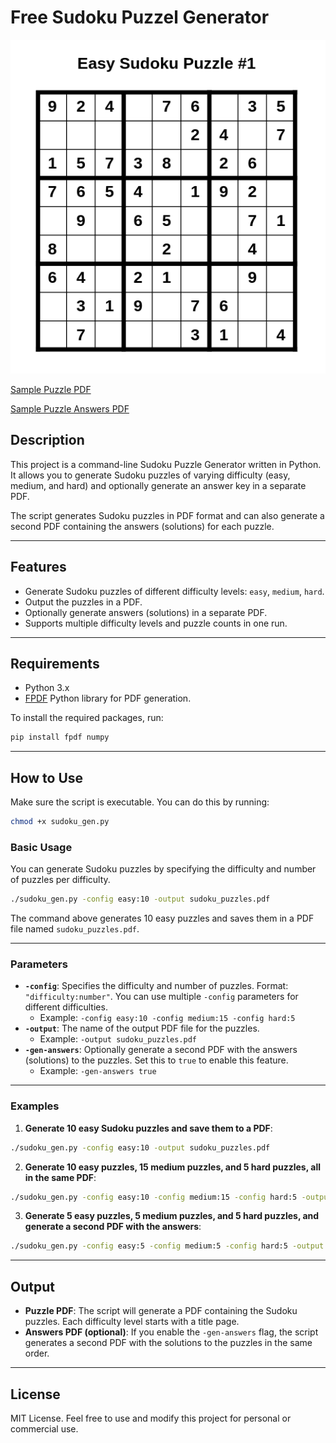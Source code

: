 # Free Sudoku Puzzel Generator

![Sample Puzzle](./samples/sample_puzzle.png)

[Sample Puzzle PDF](./samples/sudoku_puzzles.pdf)

[Sample Puzzle Answers PDF](./samples/sudoku_puzzles_answers.pdf)

## Description

This project is a command-line Sudoku Puzzle Generator written in Python. It allows you to generate Sudoku puzzles of varying difficulty (easy, medium, and hard) and optionally generate an answer key in a separate PDF.

The script generates Sudoku puzzles in PDF format and can also generate a second PDF containing the answers (solutions) for each puzzle.

---

## Features

- Generate Sudoku puzzles of different difficulty levels: `easy`, `medium`, `hard`.
- Output the puzzles in a PDF.
- Optionally generate answers (solutions) in a separate PDF.
- Supports multiple difficulty levels and puzzle counts in one run.

---

## Requirements

- Python 3.x
- [FPDF](https://pyfpdf.github.io/) Python library for PDF generation.
  
To install the required packages, run:

```bash
pip install fpdf numpy
```

---

## How to Use

Make sure the script is executable. You can do this by running:

```bash
chmod +x sudoku_gen.py
```

### Basic Usage

You can generate Sudoku puzzles by specifying the difficulty and number of puzzles per difficulty.

```bash
./sudoku_gen.py -config easy:10 -output sudoku_puzzles.pdf
```

The command above generates 10 easy puzzles and saves them in a PDF file named `sudoku_puzzles.pdf`.

---

### Parameters

- **`-config`**: Specifies the difficulty and number of puzzles. Format: `"difficulty:number"`. You can use multiple `-config` parameters for different difficulties.
  - Example: `-config easy:10 -config medium:15 -config hard:5`
- **`-output`**: The name of the output PDF file for the puzzles.
  - Example: `-output sudoku_puzzles.pdf`
- **`-gen-answers`**: Optionally generate a second PDF with the answers (solutions) to the puzzles. Set this to `true` to enable this feature.
  - Example: `-gen-answers true`

---

### Examples

1. **Generate 10 easy Sudoku puzzles and save them to a PDF**:

```bash
./sudoku_gen.py -config easy:10 -output sudoku_puzzles.pdf
```

2. **Generate 10 easy puzzles, 15 medium puzzles, and 5 hard puzzles, all in the same PDF**:

```bash
./sudoku_gen.py -config easy:10 -config medium:15 -config hard:5 -output sudoku_puzzles.pdf
```

3. **Generate 5 easy puzzles, 5 medium puzzles, and 5 hard puzzles, and generate a second PDF with the answers**:

```bash
./sudoku_gen.py -config easy:5 -config medium:5 -config hard:5 -output sudoku_puzzles.pdf -gen-answers true
```

---

## Output

- **Puzzle PDF**: The script will generate a PDF containing the Sudoku puzzles. Each difficulty level starts with a title page.
- **Answers PDF (optional)**: If you enable the `-gen-answers` flag, the script generates a second PDF with the solutions to the puzzles in the same order.

---

## License

MIT License. Feel free to use and modify this project for personal or commercial use.

